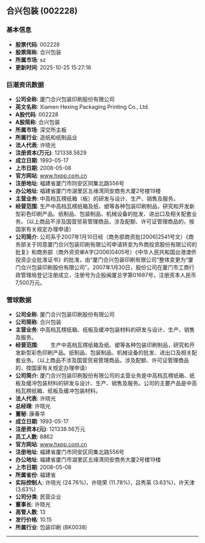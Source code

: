 ## 合兴包装 (002228)

### 基本信息

- **股票代码**: 002228
- **股票简称**: 合兴包装
- **所属市场**: sz
- **更新时间**: 2025-10-25 15:27:16

### 巨潮资讯数据

- **公司全称**: 厦门合兴包装印刷股份有限公司
- **英文名称**: Xiamen Hexing Packaging Printing Co., Ltd.
- **A股代码**: 002228
- **A股简称**: 合兴包装
- **所属市场**: 深交所主板
- **所属行业**: 造纸和纸制品业
- **法人代表**: 许晓光
- **注册资本(万元)**: 121338.5629
- **成立日期**: 1993-05-17
- **上市日期**: 2008-05-08
- **官方网站**: www.hxpp.com.cn
- **注册地址**: 福建省厦门市同安区同集北路556号
- **办公地址**: 福建省厦门市湖里区五缘湾同安商务大厦2号楼19楼
- **主营业务**: 中高档瓦楞纸箱（板）的研发与设计、生产、销售及服务。
- **经营范围**: 生产中高档瓦楞纸箱及纸、塑等各种包装印刷制品，研究和开发新型彩色印刷产品。纸制品、包装制品、机械设备的批发、进出口及相关配套业务。（以上商品不涉及国营贸易管理商品，涉及配额、许可证管理商品的，按国家有关规定办理申请）
- **公司简介**: 公司系于2007年1月10日经（商务部商资批[2006]2541号文）《商务部关于同意厦门合兴包装印刷有限公司申请转变为外商投资股份有限公司的批复》和商务部（商外资资审A字[2006]0405号）《中华人民共和国台港澳侨投资企业批准证书》的批准，由“厦门合兴包装印刷有限公司”整体变更为“厦门合兴包装印刷股份有限公司”。2007年1月30日，股份公司在厦门市工商行政管理局登记注册成立，注册号为企股闽厦总字第01687号，注册资本人民币7,500万元。

### 雪球数据

- **公司全称**: 厦门合兴包装印刷股份有限公司
- **公司简称**: 合兴包装
- **主营业务**: 中高档瓦楞纸箱、纸板及缓冲包装材料的研发与设计、生产、销售及服务。
- **经营范围**: 　　生产中高档瓦楞纸箱及纸、塑等各种包装印刷制品，研究和开发新型彩色印刷产品。纸制品、包装制品、机械设备的批发、进出口及相关配套业务。（以上商品不涉及国营贸易管理商品，涉及配额、许可证管理商品的，按国家有关规定办理申请）
- **公司简介**: 厦门合兴包装印刷股份有限公司的主营业务是中高档瓦楞纸箱、纸板及缓冲包装材料的研发与设计、生产、销售及服务。公司的主要产品是中高档瓦楞纸箱、纸板及缓冲包装材料。
- **法人代表**: 许晓光
- **总经理**: 许晓光
- **董秘**: 康春华
- **成立日期**: 1993-05-17
- **注册资本(元)**: 121338.56万元
- **员工人数**: 8862
- **官方网站**: www.hxpp.com.cn
- **注册地址**: 福建省厦门市同安区同集北路556号
- **办公地址**: 福建省厦门市湖里区五缘湾同安商务大厦2号楼19楼
- **上市日期**: 2008-05-08
- **所属省份**: 福建省
- **实际控制人**: 许晓光 (24.76%)，许晓荣 (11.78%)，吕秀英 (3.63%)，许天津 (3.63%)
- **公司分类**: 民营企业
- **董事长**: 许晓光
- **高管人数**: 13
- **发行价格**: 10.15
- **所属行业**: 包装印刷 (BK0038)

---